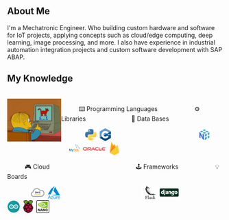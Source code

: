 ## About Me

I'm a Mechatronic Engineer. Who building custom hardware and software for IoT projects, applying concepts such as cloud/edge computing, deep learning, image processing, and more. I also have experience in industrial automation integration projects and custom software development with SAP ABAP.

## My Knowledge

<br>
<img align="left" width=25% src="https://github.com/mauriciobejaranor/mauriciobejaranor/blob/main/img/rafa.gif">

⠀⠀⠀⠀⌨️ Programming Languages ⠀⠀⠀⠀⠀⠀⠀⠀⚙️ Libraries ⠀⠀⠀⠀⠀⠀⠀⠀⠀⠀🔐 Data Bases<br>

⠀⠀⠀&nbsp;&nbsp;&nbsp;&nbsp;&nbsp;&nbsp;<img height="30" src = 'https://github.com/mauriciobejaranor/mauriciobejaranor/blob/main/img/Python.png'> <img height="30" src = 'https://github.com/mauriciobejaranor/mauriciobejaranor/blob/main/img/Cpp.png'>&nbsp;&nbsp;&nbsp;&nbsp;&nbsp;&nbsp;&nbsp;&nbsp;&nbsp;&nbsp;&nbsp;&nbsp;&nbsp;&nbsp;&nbsp;&nbsp;&nbsp;&nbsp;&nbsp;&nbsp;&nbsp;&nbsp;&nbsp;&nbsp;&nbsp;&nbsp;&nbsp;&nbsp;&nbsp;&nbsp;&nbsp;&nbsp;&nbsp;&nbsp;&nbsp;&nbsp;&nbsp;&nbsp;&nbsp;&nbsp;&nbsp;&nbsp;&nbsp;&nbsp;&nbsp;&nbsp;&nbsp;&nbsp;&nbsp;&nbsp;&nbsp;<img height="30" src = 'https://github.com/mauriciobejaranor/mauriciobejaranor/blob/main/img/numpy.png'>&nbsp;&nbsp;&nbsp;&nbsp;&nbsp;&nbsp;&nbsp;&nbsp;&nbsp;&nbsp;&nbsp;&nbsp;&nbsp;&nbsp;&nbsp;&nbsp;&nbsp;&nbsp;&nbsp;&nbsp;&nbsp;&nbsp;&nbsp;&nbsp;&nbsp;&nbsp;&nbsp;&nbsp;&nbsp;&nbsp;&nbsp;&nbsp;&nbsp;&nbsp;&nbsp;&nbsp;<img height="30" src = 'https://github.com/mauriciobejaranor/mauriciobejaranor/blob/main/img/mysql.png'> <img height="30" src = 'https://github.com/mauriciobejaranor/mauriciobejaranor/blob/main/img/oracle.png'> <img height="30" src = 'https://github.com/mauriciobejaranor/mauriciobejaranor/blob/main/img/FireBase.png'>

⠀⠀⠀⠀🎮 Cloud&nbsp;&nbsp;&nbsp;&nbsp;&nbsp;&nbsp;&nbsp;&nbsp;&nbsp;&nbsp;&nbsp;&nbsp;&nbsp;&nbsp;&nbsp;&nbsp;&nbsp;&nbsp;&nbsp;&nbsp;&nbsp;&nbsp;&nbsp;&nbsp;&nbsp;&nbsp;&nbsp;&nbsp;&nbsp;&nbsp;&nbsp;&nbsp;&nbsp;&nbsp;&nbsp;&nbsp;&nbsp;&nbsp;&nbsp;&nbsp;&nbsp;&nbsp;&nbsp;&nbsp;&nbsp;&nbsp;&nbsp;&nbsp;&nbsp;&nbsp;&nbsp;🕹️ Frameworks⠀⠀⠀⠀⠀⠀⠀⠀    💡 Boards <br>

⠀⠀⠀⠀⠀<img height="30" src = 'https://github.com/mauriciobejaranor/mauriciobejaranor/blob/main/img/aws.png'> <img height="30" src = 'https://github.com/mauriciobejaranor/mauriciobejaranor/blob/main/img/azure.png'>&nbsp;&nbsp;&nbsp;&nbsp;&nbsp;&nbsp;&nbsp;&nbsp;&nbsp;&nbsp;&nbsp;&nbsp;&nbsp;&nbsp;&nbsp;&nbsp;&nbsp;&nbsp;&nbsp;&nbsp;&nbsp;&nbsp;&nbsp;&nbsp;&nbsp;&nbsp;&nbsp;&nbsp;&nbsp;&nbsp;&nbsp;&nbsp;&nbsp;&nbsp;&nbsp;&nbsp;&nbsp;&nbsp;&nbsp;&nbsp;&nbsp;&nbsp;&nbsp;&nbsp;&nbsp;&nbsp;&nbsp;&nbsp;<img height="30" src = 'https://github.com/mauriciobejaranor/mauriciobejaranor/blob/main/img/flask.png'><img height="30" src = 'https://github.com/mauriciobejaranor/mauriciobejaranor/blob/main/img/django.jpg'>&nbsp;&nbsp;&nbsp;&nbsp;&nbsp;&nbsp;&nbsp;&nbsp;&nbsp;&nbsp;&nbsp;&nbsp;&nbsp;&nbsp;&nbsp;&nbsp;&nbsp;&nbsp;&nbsp;&nbsp;&nbsp;&nbsp;<img height="30" src = 'https://github.com/mauriciobejaranor/mauriciobejaranor/blob/main/img/Arduino.png'> <img height="30" src = 'https://github.com/mauriciobejaranor/mauriciobejaranor/blob/main/img/RaspberryPi.png'> <img height="30" src = 'https://github.com/mauriciobejaranor/mauriciobejaranor/blob/main/img/JetsonNano.png'>
<br>
<br>
